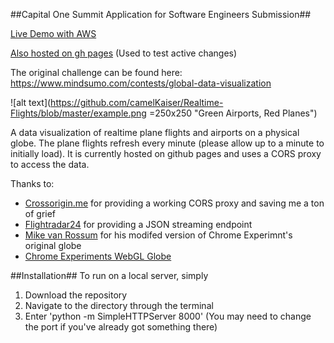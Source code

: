 ##Capital One Summit Application for Software Engineers Submission##

[Live Demo with AWS](http://flight-globe.com.s3-website-us-east-1.amazonaws.com/)

[Also hosted on gh pages](https://camelkaiser.github.io/Realtime-Flights/) (Used to test active changes)

The original challenge can be found here: https://www.mindsumo.com/contests/global-data-visualization

![alt text](https://github.com/camelKaiser/Realtime-Flights/blob/master/example.png =250x250 "Green Airports, Red Planes")

A data visualization of realtime plane flights and airports on a physical globe. The plane flights refresh every minute (please allow up to a minute to initially load). It is currently hosted on github pages and uses a CORS proxy to access the data.

Thanks to:
* [Crossorigin.me](https://www.chromeexperiments.com/globe) for providing a working CORS proxy and saving me a ton of grief
* [Flightradar24](https://www.flightradar24.com/0,0/5) for providing a JSON streaming endpoint 
* [Mike van Rossum](https://github.com/askmike/realtime-webgl-globe) for his modifed version of Chrome Experimnt's original globe
* [Chrome Experiments WebGL Globe](https://www.chromeexperiments.com/globe)

##Installation##
To run on a local server, simply

1. Download the repository
2. Navigate to the directory through the terminal
3. Enter 'python -m SimpleHTTPServer 8000' (You may need to change the port if you've already got something there)
